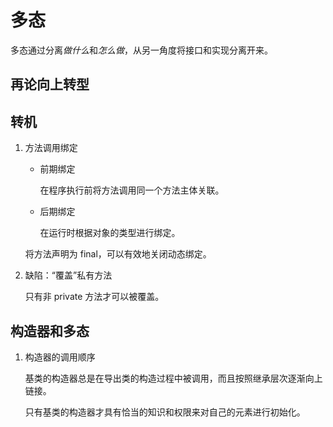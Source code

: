 # 多态

多态通过分离*做什么*和*怎么做*，从另一角度将接口和实现分离开来。

## 再论向上转型

## 转机

1. 方法调用绑定

    - 前期绑定

        在程序执行前将方法调用同一个方法主体关联。

    - 后期绑定

        在运行时根据对象的类型进行绑定。

    将方法声明为 final，可以有效地关闭动态绑定。

2. 缺陷：“覆盖”私有方法

    只有非 private 方法才可以被覆盖。

## 构造器和多态

1. 构造器的调用顺序

    基类的构造器总是在导出类的构造过程中被调用，而且按照继承层次逐渐向上链接。

    只有基类的构造器才具有恰当的知识和权限来对自己的元素进行初始化。

2. 继承与清理

    当覆盖被继承类的 dispose()方法时，务必记住调用基类版本 disposse()方法。

3. 构造器内部的多态方法的行为

    编写构造器时的有效准则：**用尽可能简单的方法使对象进入正常状态；如果可以的话，避免调用其他方法。**

## 协变返回类型

协变返回类型表示在导出类中的被覆盖方法可以返回基类方法的返回类型的某种导出类型。
